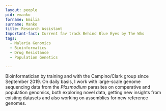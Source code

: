 ```yaml
---
layout: people
pid: emanko
forname: Emilia
surname: Manko
title: Research Assistant
Important-fact: Current fav track Behind Blue Eyes by The Who
tags:
  - Malaria Genomics
  - Bioinformatics
  - Drug Resistance
  - Population Genetics

---
```

Bioinformatician by training and with the Campino/Clark group since September 2019. On daily basis, I work with large-scale genome sequencing data from the _Plasmodium_ parasites on comperative and population genomics, both exploring novel data, getting new insights from existing datasets and also working on assemblies for new reference genomes.

